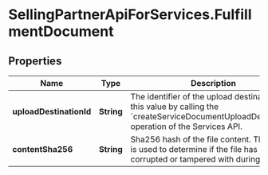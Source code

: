 # SellingPartnerApiForServices.FulfillmentDocument

## Properties

Name | Type | Description | Notes
------------ | ------------- | ------------- | -------------
**uploadDestinationId** | **String** | The identifier of the upload destination. Get this value by calling the &#x60;createServiceDocumentUploadDestination&#x60; operation of the Services API. | [optional] 
**contentSha256** | **String** | Sha256 hash of the file content. This value is used to determine if the file has been corrupted or tampered with during transit. | [optional] 


